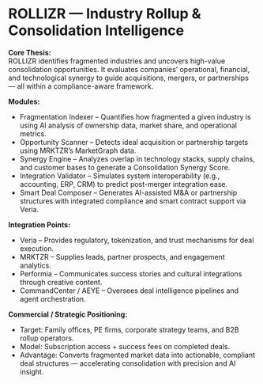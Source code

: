 # ROLLIZR — Industry Rollup & Consolidation Intelligence

**Core Thesis:**  
ROLLIZR identifies fragmented industries and uncovers high-value consolidation opportunities. It evaluates companies’ operational, financial, and technological synergy to guide acquisitions, mergers, or partnerships — all within a compliance-aware framework.

**Modules:**  
- Fragmentation Indexer – Quantifies how fragmented a given industry is using AI analysis of ownership data, market share, and operational metrics.  
- Opportunity Scanner – Detects ideal acquisition or partnership targets using MRKTZR’s MarketGraph data.  
- Synergy Engine – Analyzes overlap in technology stacks, supply chains, and customer bases to generate a Consolidation Synergy Score.  
- Integration Validator – Simulates system interoperability (e.g., accounting, ERP, CRM) to predict post-merger integration ease.  
- Smart Deal Composer – Generates AI-assisted M&A or partnership structures with integrated compliance and smart contract support via Veria.  

**Integration Points:**  
- Veria – Provides regulatory, tokenization, and trust mechanisms for deal execution.  
- MRKTZR – Supplies leads, partner prospects, and engagement analytics.  
- Performia – Communicates success stories and cultural integrations through creative content.  
- CommandCenter / AEYE – Oversees deal intelligence pipelines and agent orchestration.  

**Commercial / Strategic Positioning:**  
- Target: Family offices, PE firms, corporate strategy teams, and B2B rollup operators.  
- Model: Subscription access + success fees on completed deals.  
- Advantage: Converts fragmented market data into actionable, compliant deal structures — accelerating consolidation with precision and AI insight.
